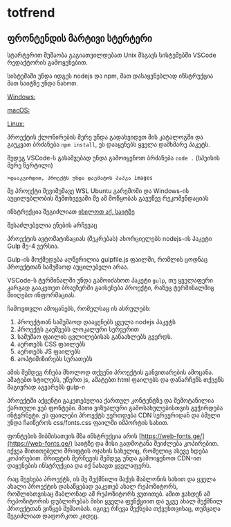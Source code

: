 # totfrend
## ფრონტენდის მარტივი სტერტერი

სტარტერით მუშაობა გაგიათვილდებათ Unix მსგავს სისტემებში VSCode რედაქტორის გამოყენებით.

სისტემაში უნდა იდგეს nodejs და npm, მათ დასაყენებლად ინსტრუქცია მათ საიტზე უნდა ნახოთ.

[Windows:](https://nodejs.org/en/download/)

[macOS: ](https://nodejs.org/en/download/)

[Linux: ](https://nodejs.org/en/download/package-manager/)

პროექტის ქლონირების მერე უნდა გადახვიდეთ მის კატალოგში და გაუკვათ ბრძანება `npm install`, ეს დააყენებს ყველა დამხმარე პაკეტს.

შედეგ VSCode-ს გასაშვებად უნდა გამოიყენოთ ბრძანება `code .` (სპეისის მერე წერტილი)

`>დააკვირდით, პროექტს უნდა დაემატოს პაპკა images`

მე პროექტი შევიმუშავე WSL Ubuntu გარემოში და Windows-ის აუცილებლობის შემთხვევაში მე ამ მოწყობას გავუწევ რეკომენდაციას

ინსტრუქცია შეგიძლიათ [იხილოთ აქ, საიტზე](https://docs.microsoft.com/en-us/windows/wsl/install-win10)

შესაძლებელია ენების არჩევაც

პროექტის ავტომატიზაციას (შეკრებას) ახორციელებს nodejs-ის პაკეტი Gulp მე-4 ვერსია.

Gulp-ის მოქმედება აღწერილია gulpfile.js ფაილში, რომლის ცოდნაც პროექტთან სამუშაოდ აუცილებელი არაა.

VSCode-ს ტერმინალში უნდა გამოიძახოთ პაკეტი `gulp`, თუ ყველაფერი კარგად გააკეთეთ ბრაუზერში გაისენება პროექტი, რაზეც ტერმინალშიც მიიღებთ ინფორმაციას.

ჩამოვთვლი ამოცანებს, რომელსაც ის ასრულებს:

1. პროექტთან სამუშაოდ დააყენებს ყველა nodejs პაკეტს
2. პროექტს გაუშვებს ლოკალური სერვერით
3. სამუშაო ფაილის ცვლილებისას განაახლებს გვერდს.
4. აერთებს CSS ფაილებს
5. აერთებს JS ფაილებს
6. აოპტიმიზირებს სურათებს

ამის შემდეგ რჩება მხოლოდ თქვენი პროექტის განვითარების ამოცანა. ამატებთ სტილებს, უწერთ js, ამატებთ html ფაილებს და დანარჩენს თქვენს მაგივრად აგვარებს gulp-ი

პროექტში აქცენტი გაკეთებულია ქართულ კონტენტზე და შემოტანილია ქართული ვებ ფონტები. მათი ვიზუალური გამოსახულებისთვის გვჭირდება ინტერნეტი. ეს ფაილები პროექტს უერთდება CDN სერვერიდან და ბმული უნდა ჩაიწეროს css/fonts.css ფაილში იმპორტის სახით.

ფონტების მიბმისათვის მზა ინსტრუქცია არის [https://web-fonts.ge/](https://web-fonts.ge/) საიტზე და მისი გადმოტანა შეიძლება კოპირებით. იქვეა მითითებული შრიფტის ოჯახის სახელიც, რომელიც ასევე ხდება კოპირებით. შრიფტის შერჩევის შემდეგ უნდა გამოიყენოთ CDN-ით დაყენების ინსტრუქცია და იქ ნახავთ ყველაფერს.

რაც შეეხება პროექტს, ის მე შექმნილი მაქვს შაბლონის სახით და ყველა ახალი პროექტის დასაწყებად ვაკეთებ ახალ რეპოზიტორს, რომლისთვისაც შაბლონად ამ რეპოზიტორს ვუთითებ. ამით ვახდენ ამ რეპოზიტორის დუბლირებას მისი ყველა ფუნქციით და უკვე ახალ შექმნილ პროექტთან ვიწყებ მუშაობას. იგივე რჩევა მექნება თქვენთვისაც, თუმცაღა შეგიძლიათ დაფორკოთ კიდეც.
